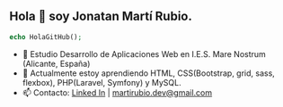## Hola 👋 soy Jonatan Martí Rubio.

<!--**jonatanmartirubio/jonatanmartirubio** is a ✨ _special_ ✨ repository because its `README.md` (this file) appears on your GitHub profile.-->

```php
echo HolaGitHub();
```

- 🔭 Estudio Desarrollo de Aplicaciones Web en I.E.S. Mare Nostrum (Alicante, España)
- 🌱 Actualmente estoy aprendiendo HTML, CSS(Bootstrap, grid, sass, flexbox), PHP(Laravel, Symfony) y MySQL.
- 📫 Contacto: [Linked In](https://linkedin.com/in/jonatan-marti-rubio) | martirubio.dev@gmail.com

